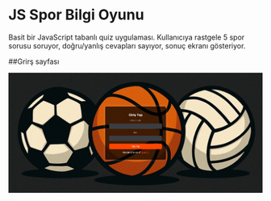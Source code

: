 # JS Spor Bilgi Oyunu
Basit bir JavaScript tabanlı quiz uygulaması. Kullanıcıya rastgele 5 spor sorusu soruyor, doğru/yanlış cevapları sayıyor, sonuç ekranı gösteriyor. 

##Grirş sayfası

![Uygulama Ekran Görüntüsü](images/giriş_sayfası.png)

